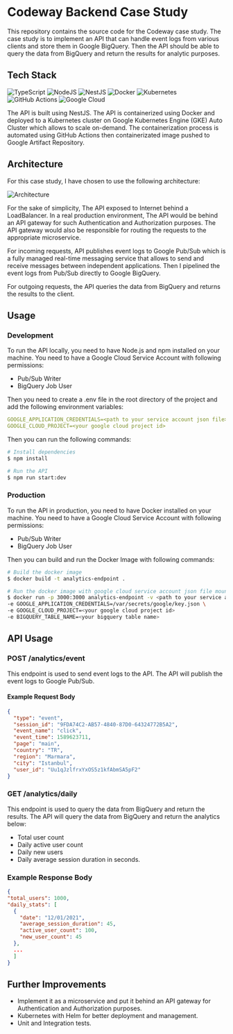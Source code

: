 # Codeway Backend Case Study

This repository contains the source code for the Codeway case study. The case study is to implement an API that can handle event logs from various clients and store them in Google BigQuery. Then the API should be able to query the data from BigQuery and return the results for analytic purposes.

## Tech Stack

![TypeScript](https://img.shields.io/badge/typescript-%23007ACC.svg?style=for-the-badge&logo=typescript&logoColor=white)
![NodeJS](https://img.shields.io/badge/node.js-6DA55F?style=for-the-badge&logo=node.js&logoColor=white)
![NestJS](https://img.shields.io/badge/nestjs-%23E0234E.svg?style=for-the-badge&logo=nestjs&logoColor=white)
![Docker](https://img.shields.io/badge/docker-%230db7ed.svg?style=for-the-badge&logo=docker&logoColor=white)
![Kubernetes](https://img.shields.io/badge/kubernetes-%23326ce5.svg?style=for-the-badge&logo=kubernetes&logoColor=white)
![GitHub Actions](https://img.shields.io/badge/github%20actions-%232671E5.svg?style=for-the-badge&logo=githubactions&logoColor=white)
![Google Cloud](https://img.shields.io/badge/GoogleCloud-%234285F4.svg?style=for-the-badge&logo=google-cloud&logoColor=white)

The API is built using NestJS. The API is containerized using Docker and deployed to a Kubernetes cluster on Google Kubernetes Engine (GKE) Auto Cluster which allows to scale on-demand. The containerization process is automated using GitHub Actions then containerizated image pushed to Google Artifact Repository.

## Architecture

For this case study, I have chosen to use the following architecture:

![Architecture](https://github.com/keepdying/codeway-case/assets/10383811/5fb75f8f-7c23-4e04-b342-42dfa0683983)

For the sake of simplicity, The API exposed to Internet behind a LoadBalancer. In a real production environment, The API would be behind an API gateway for such Authentication and Authorization purposes. The API gateway would also be responsible for routing the requests to the appropriate microservice.

For incoming requests, API publishes event logs to Google Pub/Sub which is a fully managed real-time messaging service that allows to send and receive messages between independent applications. Then I pipelined the event logs from Pub/Sub directly to Google BigQuery.

For outgoing requests, the API queries the data from BigQuery and returns the results to the client.

## Usage

### Development

To run the API locally, you need to have Node.js and npm installed on your machine. You need to have a Google Cloud Service Account with following permissions:

- Pub/Sub Writer
- BigQuery Job User

Then you need to create a .env file in the root directory of the project and add the following environment variables:

```yaml
GOOGLE_APPLICATION_CREDENTIALS=<path to your service account json file>
GOOGLE_CLOUD_PROJECT=<your google cloud project id>
```

Then you can run the following commands:

```bash
# Install dependencies
$ npm install

# Run the API
$ npm run start:dev
```

### Production

To run the API in production, you need to have Docker installed on your machine. You need to have a Google Cloud Service Account with following permissions:

- Pub/Sub Writer
- BigQuery Job User

Then you can build and run the Docker Image with following commands:

```bash
# Build the docker image
$ docker build -t analytics-endpoint .

# Run the docker image with google cloud service account json file mounted
$ docker run -p 3000:3000 analytics-endpoint -v <path to your service account json file>:/var/secrets/google/key.json \
-e GOOGLE_APPLICATION_CREDENTIALS=/var/secrets/google/key.json \
-e GOOGLE_CLOUD_PROJECT=<your google cloud project id>
-e BIGQUERY_TABLE_NAME=<your bigquery table name>
```

## API Usage

### POST /analytics/event

This endpoint is used to send event logs to the API. The API will publish the event logs to Google Pub/Sub.

#### Example Request Body

```json
{
  "type": "event",
  "session_id": "9FDA74C2-AB57-4840-87D0-64324772B5A2",
  "event_name": "click",
  "event_time": 1589623711,
  "page": "main",
  "country": "TR",
  "region": "Marmara",
  "city": "Istanbul",
  "user_id": "Uu1qJzlfrxYxOS5z1kfAbmSA5pF2"
}
```

### GET /analytics/daily

This endpoint is used to query the data from BigQuery and return the results. The API will query the data from BigQuery and return the analytics below:

- Total user count
- Daily active user count
- Daily new users
- Daily average session duration in seconds.

### Example Response Body

```json
{
"total_users": 1000,
"daily_stats": [
  {
    "date": "12/01/2021",
    "average_session_duration": 45,
    "active_user_count": 100,
    "new_user_count": 45
  },
  ...
  ]
}
```

## Further Improvements

- Implement it as a microservice and put it behind an API gateway for Authentication and Authorization purposes.
- Kubernetes with Helm for better deployment and management.
- Unit and Integration tests.
